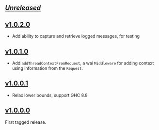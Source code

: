 ## [_Unreleased_](https://github.com/freckle/blammo/compare/v1.0.2.0...main)

## [v1.0.2.0](https://github.com/freckle/blammo/compare/v1.0.1.0...v1.0.2.0)

- Add ability to capture and retrieve logged messages, for testing

## [v1.0.1.0](https://github.com/freckle/blammo/compare/v1.0.0.0...v1.0.1.0)

- Add `addThreadContextFromRequest`, a wai `Middleware` for adding context using
  information from the `Request`.

## [v1.0.0.1](https://github.com/freckle/blammo/compare/v1.0.0.0...v1.0.0.1)

- Relax lower bounds, support GHC 8.8

## [v1.0.0.0](https://github.com/freckle/blammo/tree/v1.0.0.0)

First tagged release.
